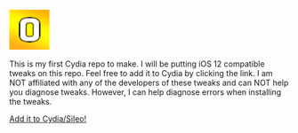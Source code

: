 ![Opticity Icon](https://raw.githubusercontent.com/Cvenos/opticity/master/CydiaIcon.png)

This is my first Cydia repo to make. I will be putting iOS 12 compatible tweaks on this repo. Feel free to add it to Cydia by clicking the link. I am NOT affiliated with any of the developers of these tweaks and can NOT help you diagnose tweaks. However, I can help diagnose errors when installing the tweaks.

[Add it to Cydia/Sileo!](cydia://url/https://cydia.saurik.com/api/share#?source=https://cvenos.github.io/opticity/)
